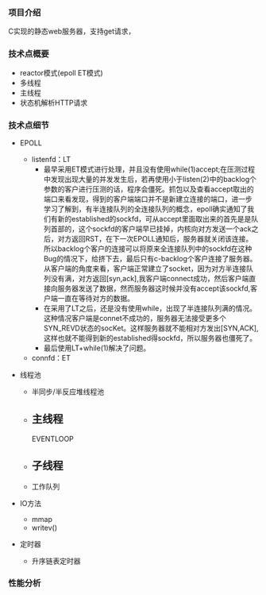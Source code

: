 ### 项目介绍<br>
  C实现的静态web服务器，支持get请求，
### 技术点概要<br>
- reactor模式(epoll ET模式)
- 多线程
- 主线程
- 状态机解析HTTP请求

### 技术点细节<br>
- EPOLL
  - listenfd：LT
    - 最早采用ET模式进行处理，并且没有使用while(1)accept;在压测过程中发现出现大量的并发发生后，若再使用小于listen(2)中的backlog个参数的客户进行压测的话，程序会僵死。抓包以及查看accept取出的端口来看发现，得到的客户端端口并不是新建立连接的端口，进一步学习了解到，有半连接队列的全连接队列的概念，epoll确实通知了我们有新的established的sockfd，可从accept里面取出来的首先是是队列首部的，这个sockfd的客户端早已挂掉，内核向对方发送一个ack之后，对方返回RST，在下一次EPOLL通知后，服务器就关闭该连接。所以backlog个客户的连接可以将原来全连接队列中的sockfd在这种Bug的情况下，给挤下去，最后只有c-backlog个客户连接了服务器。从客户端的角度来看，客户端正常建立了socket，因为对方半连接队列没有满，对方返回[syn,ack],我客户端connect成功，然后客户端直接向服务器发送了数据，然而服务器这时候并没有accept该sockfd,客户端一直在等待对方的数据。
    - 在采用了LT之后，还是没有使用while，出现了半连接队列满的情况。这种情况客户端是connet不成功的，服务器无法接受更多个SYN_REVD状态的socKet。这样服务器就不能相对方发出[SYN,ACK],这样也就不能得到新的established得sockfd，所以服务器也僵死了。
    - 最后使用LT+while(1)解决了问题。    
  - connfd：ET
  
- 线程池
  - 半同步/半反应堆线程池
  - 主线程
    - 
    EVENTLOOP
  - 子线程
    - 
  - 工作队列
- IO方法
  - mmap
  - writev()
- 定时器
  - 升序链表定时器
  

### 性能分析<br>







